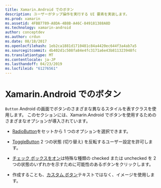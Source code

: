 ```yaml
---
title: Xamarin.Android でのボタン
description: ユーザーがタップ操作を実行する UI 要素を実装します。
ms.prod: xamarin
ms.assetid: 4FBB7789-A8DA-4B8B-A46C-849181388A8D
ms.technology: xamarin-android
author: conceptdev
ms.author: crdun
ms.date: 08/18/2017
ms.openlocfilehash: 1eb2ca1881d1710481c84a4420ec644f3a4ab7a5
ms.sourcegitcommit: 4b402d1c508fa84e4fc3171a6e43b811323948fc
ms.translationtype: MT
ms.contentlocale: ja-JP
ms.lasthandoff: 04/23/2019
ms.locfileid: "61276561"
---
```

# <a name="buttons-in-xamarinandroid"></a>Xamarin.Android でのボタン

`Button` Android の画面でボタンのさまざまな異なるスタイルを表すクラスを使用します。 このセクションには、Xamarin.Android でボタンを使用するためのさまざまなオプションが導入されています。

-   [RadioButton](~/android/user-interface/controls/buttons/radio-button.md)をセットから 1 つのオプションを選択できます。

-   [ToggleButton](~/android/user-interface/controls/buttons/toggle-button.md) 2 つの状態 (切り替え) を反転するユーザー設定を許可します。

-   [チェック ボックスをオン](~/android/user-interface/controls/buttons/check-box.md)は特殊な種類の checked または unchecked を 2 つの状態のいずれかを示すために可能性のあるボタンをクリックします。

-   作成することも、[カスタム ボタン](~/android/user-interface/controls/buttons/custom-button.md)テキストではなく、イメージを使用します。
